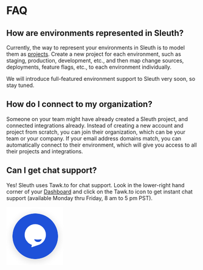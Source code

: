 # FAQ

## How are environments represented in Sleuth?

Currently, the way to represent your environments in Sleuth is to model them as [projects](../projects.md). Create a new project for each environment, such as staging, production, development, etc., and then map change sources, deployments, feature flags, etc., to each environment individually. 

We will introduce full-featured environment support to Sleuth very soon, so stay tuned. 

## How do I connect to my organization? 

Someone on your team might have already created a Sleuth project, and connected integrations already. Instead of creating a new account and project from scratch, you can join their organization, which can be your team or your company. If your email address domains match, you can automatically connect to their environment, which will give you access to all their projects and integrations. 

## Can I get chat support? 

Yes! Sleuth uses Tawk.to for chat support. Look in the lower-right hand corner of your [Dashboard](../dashboard.md) and click on the Tawk.to icon to get instant chat support \(available Monday thru Friday, 8 am to 5 pm PST\).  

![Tawk.to chat widget on the Dashboard](../.gitbook/assets/tawk-to-icon.png)



